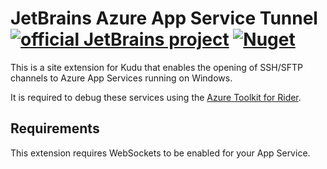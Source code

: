 # JetBrains Azure App Service Tunnel [![official JetBrains project](https://jb.gg/badges/official.svg)](https://confluence.jetbrains.com/display/ALL/JetBrains+on+GitHub) [![Nuget](https://img.shields.io/nuget/v/JetBrains.Azure.AppService.Tunnel)](https://www.nuget.org/packages/JetBrains.Azure.AppService.Tunnel)  

This is a site extension for Kudu that enables the opening of SSH/SFTP channels to Azure App Services running on Windows. 

It is required to debug these services using the <a href="https://github.com/JetBrains/azure-tools-for-intellij">Azure Toolkit for Rider</a>.
  

## Requirements
This extension requires WebSockets to be enabled for your App Service.

